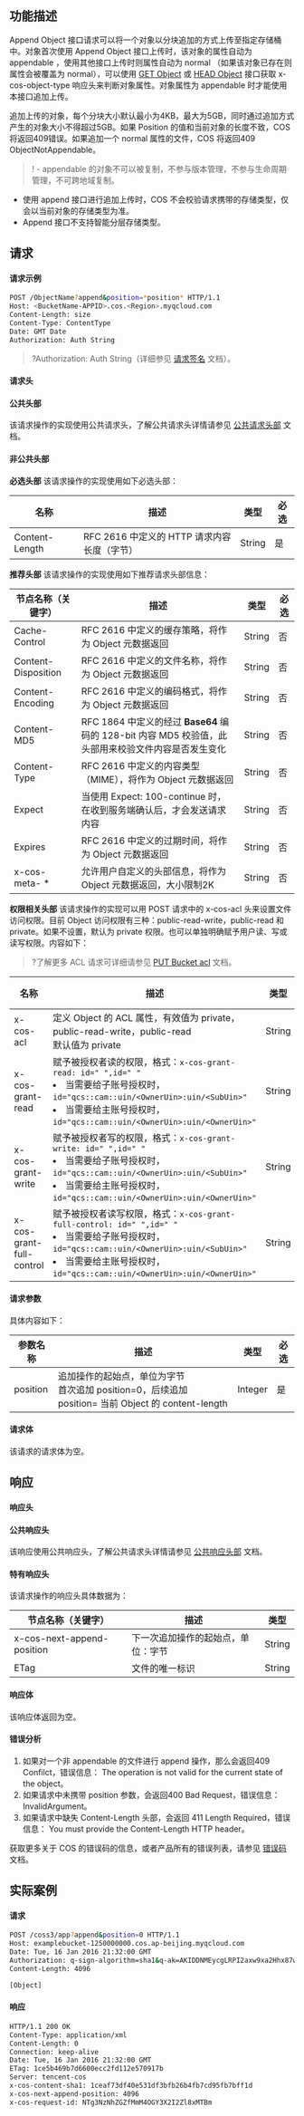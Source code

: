## 功能描述

Append Object 接口请求可以将一个对象以分块追加的方式上传至指定存储桶中。对象首次使用 Append Object 接口上传时，该对象的属性自动为 appendable ，使用其他接口上传时则属性自动为 normal （如果该对象已存在则属性会被覆盖为 normal），可以使用 [GET Object](https://cloud.tencent.com/document/product/436/7753) 或 [HEAD Object](https://cloud.tencent.com/document/product/436/7745) 接口获取 x-cos-object-type 响应头来判断对象属性。对象属性为 appendable 时才能使用本接口追加上传。

追加上传的对象，每个分块大小默认最小为4KB，最大为5GB，同时通过追加方式产生的对象大小不得超过5GB。如果 Position 的值和当前对象的长度不致，COS 将返回409错误。如果追加一个 normal 属性的文件，COS 将返回409 ObjectNotAppendable。

>! - appendable 的对象不可以被复制，不参与版本管理，不参与生命周期管理，不可跨地域复制。
   - 使用 append 接口进行追加上传时，COS 不会校验请求携带的存储类型，仅会以当前对象的存储类型为准。
   - Append 接口不支持智能分层存储类型。
 
## 请求

#### 请求示例

```sh
POST /ObjectName?append&position=*position* HTTP/1.1
Host: <BucketName-APPID>.cos.<Region>.myqcloud.com
Content-Length: size
Content-Type: ContentType
Date: GMT Date
Authorization: Auth String
```

>?Authorization: Auth String（详细参见 [请求签名](https://cloud.tencent.com/document/product/436/7778) 文档）。

#### 请求头

#### 公共头部

该请求操作的实现使用公共请求头，了解公共请求头详情请参见  [公共请求头部](https://cloud.tencent.com/document/product/436/7728) 文档。

#### 非公共头部

**必选头部**
该请求操作的实现使用如下必选头部：

| 名称           | 描述                                        | 类型   | 必选 |
| -------------- | ------------------------------------------- | ------ | ---- |
| Content-Length | RFC 2616 中定义的 HTTP 请求内容长度（字节） | String | 是   |

**推荐头部**
该请求操作的实现使用如下推荐请求头部信息：

| 节点名称（关键字）  | 描述                                                         | 类型   | 必选 |
| ------------------- | ------------------------------------------------------------ | ------ | ---- |
| Cache-Control       | RFC 2616 中定义的缓存策略，将作为 Object 元数据返回          | String | 否   |
| Content-Disposition | RFC 2616 中定义的文件名称，将作为 Object 元数据返回          | String | 否   |
| Content-Encoding    | RFC 2616 中定义的编码格式，将作为 Object 元数据返回          | String | 否   |
| Content-MD5         | RFC 1864 中定义的经过 **Base64** 编码的 128-bit 内容 MD5 校验值，此头部用来校验文件内容是否发生变化 | String | 否   |
| Content-Type        | RFC 2616 中定义的内容类型（MIME），将作为 Object 元数据返回  | String | 否   |
| Expect              | 当使用 Expect: 100-continue 时，在收到服务端确认后，才会发送请求内容 | String | 否   |
| Expires             | RFC 2616 中定义的过期时间，将作为 Object 元数据返回          | String | 否   |
| x-cos-meta- *       | 允许用户自定义的头部信息，将作为 Object 元数据返回，大小限制2K | String | 否   |

**权限相关头部**
该请求操作的实现可以用 POST 请求中的 x-cos-acl 头来设置文件访问权限。目前 Object 访问权限有三种：public-read-write，public-read 和 private。如果不设置，默认为 private 权限。也可以单独明确赋予用户读、写或读写权限。内容如下：

>?了解更多 ACL 请求可详细请参见 [PUT Bucket acl](https://cloud.tencent.com/document/product/436/7737) 文档。

| 名称                     | 描述                                                         | 类型   | 必选 |
| ------------------------ | ------------------------------------------------------------ | ------ | ---- |
| x-cos-acl                | 定义 Object 的 ACL 属性，有效值为 private，public-read-write，public-read<br>默认值为 private | String | 否   |
| x-cos-grant-read         | 赋予被授权者读的权限，格式：`x-cos-grant-read: id=" ",id=" "`<br><li>当需要给子账号授权时，`id="qcs::cam::uin/<OwnerUin>:uin/<SubUin>"`<br><li>当需要给主账号授权时，`id="qcs::cam::uin/<OwnerUin>:uin/<OwnerUin>"` | String | 否   |
| x-cos-grant-write        | 赋予被授权者写的权限，格式：`x-cos-grant-write: id=" ",id=" "` <br><li>当需要给子账号授权时，`id="qcs::cam::uin/<OwnerUin>:uin/<SubUin>"`<br><li>当需要给主账号授权时，`id="qcs::cam::uin/<OwnerUin>:uin/<OwnerUin>"` | String | 否   |
| x-cos-grant-full-control | 赋予被授权者读写权限，格式：`x-cos-grant-full-control: id=" ",id=" "`<br><li> 当需要给子账号授权时，`id="qcs::cam::uin/<OwnerUin>:uin/<SubUin>"`<br> <li>当需要给主账号授权时，`id="qcs::cam::uin/<OwnerUin>:uin/<OwnerUin>"` | String | 否   |

#### 请求参数

具体内容如下：

| 参数名称 | 描述                                                         | 类型    | 必选 |
| -------- | ------------------------------------------------------------ | ------- | ---- |
| position | 追加操作的起始点，单位为字节<br>首次追加 position=0，后续追加 position= 当前 Object 的 content-length | Integer | 是   |

#### 请求体

该请求的请求体为空。

## 响应

#### 响应头

#### 公共响应头

该响应使用公共响应头，了解公共请求头详情请参见  [公共响应头部](https://cloud.tencent.com/document/product/436/7729) 文档。

#### 特有响应头

该请求操作的响应头具体数据为：

| 节点名称（关键字）         | 描述                               | 类型   |
| -------------------------- | ---------------------------------- | ------ |
| x-cos-next-append-position | 下一次追加操作的起始点，单位：字节 | String |
| ETag                       | 文件的唯一标识                     | String |


#### 响应体

该响应体返回为空。

#### 错误分析

1. 如果对一个非 appendable 的文件进行 append 操作，那么会返回409 Confilct，错误信息：
The operation is not valid for the current state of the object。
2. 如果请求中未携带 position 参数，会返回400 Bad Request，错误信息：InvalidArgument。
3. 如果请求中缺失 Content-Length 头部，会返回 411 Length Required，错误信息：
You must provide the Content-Length HTTP header。

获取更多关于 COS 的错误码的信息，或者产品所有的错误列表，请参见 [错误码](https://cloud.tencent.com/document/product/436/7730) 文档。

## 实际案例

#### 请求

```sh
POST /coss3/app?append&position=0 HTTP/1.1
Host: examplebucket-1250000000.cos.ap-beijing.myqcloud.com
Date: Tue, 16 Jan 2016 21:32:00 GMT
Authorization: q-sign-algorithm=sha1&q-ak=AKIDDNMEycgLRPI2axw9xa2Hhx87wZ3M****&q-sign-time=1484208848;32557104848&q-key-time=1484208848;32557104848&q-header-list=host&q-url-param-list=append;position&q-signature=855fe6b833fadf20570f7f650e2120e17ce8a2fe
Content-Length: 4096

[Object]
```

#### 响应

```sh
HTTP/1.1 200 OK
Content-Type: application/xml
Content-Length: 0
Connection: keep-alive
Date: Tue, 16 Jan 2016 21:32:00 GMT
ETag: 1ce5b469b7d6600ecc2fd112e570917b
Server: tencent-cos
x-cos-content-sha1: 1ceaf73df40e531df3bfb26b4fb7cd95fb7bff1d
x-cos-next-append-position: 4096
x-cos-request-id: NTg3NzNhZGZfMmM4OGY3X2I2Zl8xMTBm
```
